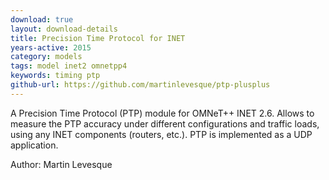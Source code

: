 ```yaml
---
download: true
layout: download-details
title: Precision Time Protocol for INET
years-active: 2015
category: models
tags: model inet2 omnetpp4
keywords: timing ptp
github-url: https://github.com/martinlevesque/ptp-plusplus
---
```


A Precision Time Protocol (PTP) module for OMNeT++ INET 2.6. Allows to measure
the PTP accuracy under different configurations and traffic loads, using any
INET components (routers, etc.). PTP is implemented as a UDP application.

Author: Martin Levesque
